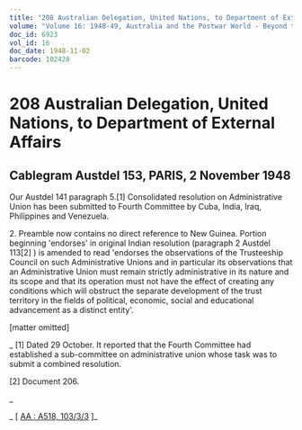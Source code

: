 ```yaml
---
title: "208 Australian Delegation, United Nations, to Department of External Affairs"
volume: "Volume 16: 1948-49, Australia and the Postwar World - Beyond the Region"
doc_id: 6923
vol_id: 16
doc_date: 1948-11-02
barcode: 102428
---
```


# 208 Australian Delegation, United Nations, to Department of External Affairs

## Cablegram Austdel 153, PARIS, 2 November 1948

Our Austdel 141 paragraph 5.[1] Consolidated resolution on Administrative Union has been submitted to Fourth Committee by Cuba, India, Iraq, Philippines and Venezuela.

2\. Preamble now contains no direct reference to New Guinea. Portion beginning 'endorses' in original Indian resolution (paragraph 2 Austdel 113[2] ) is amended to read 'endorses the observations of the Trusteeship Council on such Administrative Unions and in particular its observations that an Administrative Union must remain strictly administrative in its nature and its scope and that its operation must not have the effect of creating any conditions which will obstruct the separate development of the trust territory in the fields of political, economic, social and educational advancement as a distinct entity'.

[matter omitted]

_ [1] Dated 29 October. It reported that the Fourth Committee had established a sub-committee on administrative union whose task was to submit a combined resolution.

[2] Document 206.

_

_ [ [AA : A518, 103/3/3](http://www.naa.gov.au/cgi-bin/Search?O=I&Number=102428) ]_
